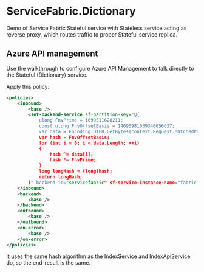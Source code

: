 # ServiceFabric.Dictionary
Demo of Service Fabric Stateful service with Stateless service acting as reverse proxy, 
which routes traffic to proper Stateful service replica.


## Azure API management

Use the walkthrough to configure Azure API Management to talk directly to the Stateful (Dictionary) service.

Apply this policy:

``` xml
<policies>
    <inbound>
        <base />
        <set-backend-service sf-partition-key="@{
            ulong FnvPrime = 1099511628211;
			const ulong FnvOffsetBasis = 14695981039346656037;
			var data = Encoding.UTF8.GetBytes(context.Request.MatchedParameters["word"].ToUpperInvariant());
			var hash = FnvOffsetBasis;
			for (int i = 0; i < data.Length; ++i)
			{
				hash ^= data[i];
				hash *= FnvPrime;
			}
			long longHash = (long)hash;
			return longHash;
        }" backend-id="servicefabric" sf-service-instance-name="fabric:/ServiceFabric.Dictionary/ServiceFabric.Dictionary.DictionaryService" sf-resolve-condition="@((int)context.Response.StatusCode==200)" />
    </inbound>
    <backend>
        <base />
    </backend>
    <outbound>
        <base />
    </outbound>
    <on-error>
        <base />
    </on-error>
</policies>

```

It uses the same hash algorithm as the IndexService and IndexApiService do, so the end-result is the same.
